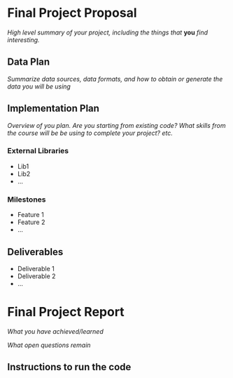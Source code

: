 # Final Project Proposal
*High level summary of your project, including the things that* **you** *find interesting.*

## Data Plan
*Summarize data sources, data formats, and how to obtain or generate the data you will be using*

## Implementation Plan
*Overview of you plan. Are you starting from existing code? What skills from the course will be be using to complete your project? etc.*

### External Libraries
- Lib1
- Lib2
- ...

### Milestones
- Feature 1
- Feature 2
- ...


## Deliverables
- Deliverable 1
- Deliverable 2
- ...

# Final Project Report
*What you have achieved/learned*

*What open questions remain*

## Instructions to run the code
